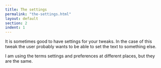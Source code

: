 ```yaml
---
title: The settings
permalink: "the-settings.html"
layout: default
section: 2
indent: 1
---
```


It is sometimes good to have settings for your tweaks. In the case of this tweak the user probably wants to be able to set the text to something else.

I am using the terms settings and preferences at different places, but they are the same.